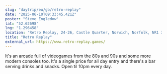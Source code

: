 ```yaml
---
slug: "daytrip/eu/gb/retro-replay"
date: "2025-06-10T09:33:45.421Z"
poster: "Steve Engledow"
lat: "52.62698"
lng: "1.296458"
location: "Retro Replay, 24-26, Castle Quarter, Norwich, Norfolk, NR1 3DD, United Kingdom"
title: "Retro Replay"
external_url: https://www.retro-replay.games/
---
```

It's an arcade full of videogames from the 80s and 90s and some more modern consoles too. It's a single price for all day entry and there's a bar serving drinks and snacks. Open til 10pm every day.